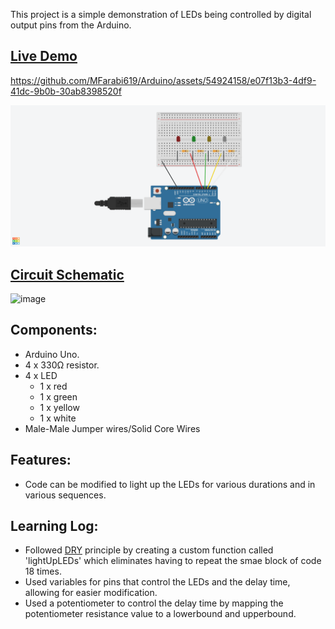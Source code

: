 This project is a simple demonstration of LEDs being controlled by digital output pins from the Arduino.

## [Live Demo](https://photos.app.goo.gl/kbSpqQtSDE8vLa9U7)
https://github.com/MFarabi619/Arduino/assets/54924158/e07f13b3-4df9-41dc-9b0b-30ab8398520f

![Image of Circuit](https://github.com/MFarabi619/Arduino/blob/main/4%20LED%20Digital%20Output/4%20LED%20Digital%20Output.png)

## [Circuit Schematic](https://github.com/MFarabi619/Arduino/blob/main/4%20LED%20Digital%20Output/4%20LED%20Digital%20Output.pdf)
![image](https://github.com/MFarabi619/Arduino/assets/54924158/9f2b189f-d694-4c64-9737-cdb107aea536)


## Components:
- Arduino Uno.
- 4 x 330Ω resistor.
- 4 x LED
  - 1 x red
  - 1 x green
  - 1 x yellow
  - 1 x white
- Male-Male Jumper wires/Solid Core Wires

## Features:

- Code can be modified to light up the LEDs for various durations and in various sequences.

## Learning Log:
- Followed [DRY](https://en.wikipedia.org/wiki/Don%27t_repeat_yourself) principle by creating a custom function called 'lightUpLEDs' which eliminates having to repeat the smae block of code 18 times.
- Used variables for pins that control the LEDs and the delay time, allowing for easier modification.
- Used a potentiometer to control the delay time by mapping the potentiometer resistance value to a lowerbound and upperbound.
